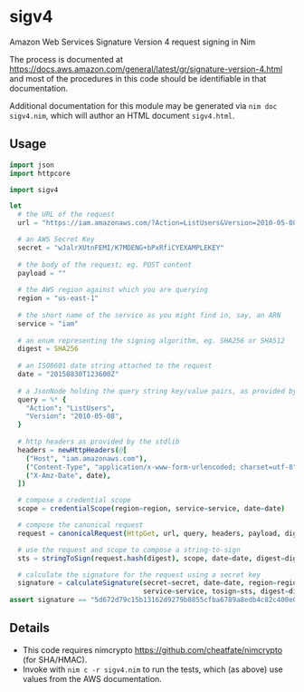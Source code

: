 # sigv4
Amazon Web Services Signature Version 4 request signing in Nim

The process is documented at https://docs.aws.amazon.com/general/latest/gr/signature-version-4.html and most of the procedures in this code should be identifiable in that documentation.

Additional documentation for this module may be generated via `nim doc sigv4.nim`, which will author an HTML document `sigv4.html`.

## Usage

```nim
import json
import httpcore

import sigv4

let
  # the URL of the request
  url = "https://iam.amazonaws.com/?Action=ListUsers&Version=2010-05-08"

  # an AWS Secret Key
  secret = "wJalrXUtnFEMI/K7MDENG+bPxRfiCYEXAMPLEKEY"
  
  # the body of the request; eg. POST content
  payload = ""
  
  # the AWS region against which you are querying
  region = "us-east-1"
  
  # the short name of the service as you might find in, say, an ARN
  service = "iam"
  
  # an enum representing the signing algorithm, eg. SHA256 or SHA512
  digest = SHA256
  
  # an ISO8601 date string attached to the request
  date = "20150830T123600Z"
  
  # a JsonNode holding the query string key/value pairs, as provided by the stdlib
  query = %* {
    "Action": "ListUsers",
    "Version": "2010-05-08",
  }
  
  # http headers as provided by the stdlib
  headers = newHttpHeaders(@[
    ("Host", "iam.amazonaws.com"),
    ("Content-Type", "application/x-www-form-urlencoded; charset=utf-8"),
    ("X-Amz-Date", date),
  ])

  # compose a credential scope
  scope = credentialScope(region=region, service=service, date=date)

  # compose the canonical request
  request = canonicalRequest(HttpGet, url, query, headers, payload, digest=digest)

  # use the request and scope to compose a string-to-sign
  sts = stringToSign(request.hash(digest), scope, date=date, digest=digest)

  # calculate the signature for the request using a secret key
  signature = calculateSignature(secret=secret, date=date, region=region,
                                 service=service, tosign=sts, digest=digest)
assert signature == "5d672d79c15b13162d9279b0855cfba6789a8edb4c82c400e06b5924a6f2b5d7"
```

## Details
- This code requires nimcrypto https://github.com/cheatfate/nimcrypto (for SHA/HMAC).
- Invoke with `nim c -r sigv4.nim` to run the tests, which (as above) use values from the AWS documentation.
